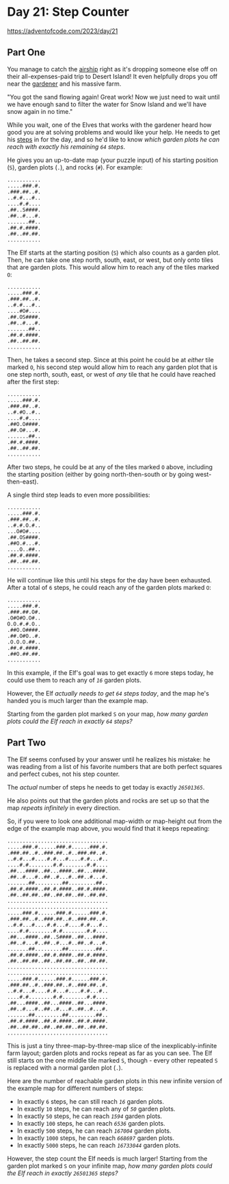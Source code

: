 # Day 21: Step Counter

<https://adventofcode.com/2023/day/21>

## Part One

You manage to catch the [airship](7) right as it's dropping someone else off on their all-expenses-paid trip to Desert Island! It
even helpfully drops you off near the [gardener](5) and his massive farm.

"You got the sand flowing again! Great work! Now we just need to wait until we have enough sand to filter the water for Snow
Island and we'll have snow again in no time."

While you wait, one of the Elves that works with the gardener heard how good you are at solving problems and would like your help.
He needs to get his [steps](https://en.wikipedia.org/wiki/Pedometer) in for the day, and so he'd like to know _which garden plots
he can reach with exactly his remaining `64` steps_.

He gives you an up-to-date map (your puzzle input) of his starting position (`S`), garden plots (`.`), and rocks (`#`). For
example:

    ...........
    .....###.#.
    .###.##..#.
    ..#.#...#..
    ....#.#....
    .##..S####.
    .##..#...#.
    .......##..
    .##.#.####.
    .##..##.##.
    ...........

The Elf starts at the starting position (`S`) which also counts as a garden plot. Then, he can take one step north, south, east,
or west, but only onto tiles that are garden plots. This would allow him to reach any of the tiles marked `O`:

    ...........
    .....###.#.
    .###.##..#.
    ..#.#...#..
    ....#O#....
    .##.OS####.
    .##..#...#.
    .......##..
    .##.#.####.
    .##..##.##.
    ...........

Then, he takes a second step. Since at this point he could be at _either_ tile marked `O`, his second step would allow him to
reach any garden plot that is one step north, south, east, or west of _any_ tile that he could have reached after the first step:

    ...........
    .....###.#.
    .###.##..#.
    ..#.#O..#..
    ....#.#....
    .##O.O####.
    .##.O#...#.
    .......##..
    .##.#.####.
    .##..##.##.
    ...........

After two steps, he could be at any of the tiles marked `O` above, including the starting position (either by going
north-then-south or by going west-then-east).

A single third step leads to even more possibilities:

    ...........
    .....###.#.
    .###.##..#.
    ..#.#.O.#..
    ...O#O#....
    .##.OS####.
    .##O.#...#.
    ....O..##..
    .##.#.####.
    .##..##.##.
    ...........

He will continue like this until his steps for the day have been exhausted. After a total of `6` steps, he could reach any of the
garden plots marked `O`:

    ...........
    .....###.#.
    .###.##.O#.
    .O#O#O.O#..
    O.O.#.#.O..
    .##O.O####.
    .##.O#O..#.
    .O.O.O.##..
    .##.#.####.
    .##O.##.##.
    ...........

In this example, if the Elf's goal was to get exactly `6` more steps today, he could use them to reach any of _`16`_ garden plots.

However, the Elf _actually needs to get `64` steps today_, and the map he's handed you is much larger than the example map.

Starting from the garden plot marked `S` on your map, _how many garden plots could the Elf reach in exactly `64` steps?_

## Part Two

The Elf seems confused by your answer until he realizes his mistake: he was reading from a list of his favorite numbers that are
both perfect squares and perfect cubes, not his step counter.

The _actual_ number of steps he needs to get today is exactly _`26501365`_.

He also points out that the garden plots and rocks are set up so that the map _repeats infinitely_ in every direction.

So, if you were to look one additional map-width or map-height out from the edge of the example map above, you would find that it
keeps repeating:

    .................................
    .....###.#......###.#......###.#.
    .###.##..#..###.##..#..###.##..#.
    ..#.#...#....#.#...#....#.#...#..
    ....#.#........#.#........#.#....
    .##...####..##...####..##...####.
    .##..#...#..##..#...#..##..#...#.
    .......##.........##.........##..
    .##.#.####..##.#.####..##.#.####.
    .##..##.##..##..##.##..##..##.##.
    .................................
    .................................
    .....###.#......###.#......###.#.
    .###.##..#..###.##..#..###.##..#.
    ..#.#...#....#.#...#....#.#...#..
    ....#.#........#.#........#.#....
    .##...####..##..S####..##...####.
    .##..#...#..##..#...#..##..#...#.
    .......##.........##.........##..
    .##.#.####..##.#.####..##.#.####.
    .##..##.##..##..##.##..##..##.##.
    .................................
    .................................
    .....###.#......###.#......###.#.
    .###.##..#..###.##..#..###.##..#.
    ..#.#...#....#.#...#....#.#...#..
    ....#.#........#.#........#.#....
    .##...####..##...####..##...####.
    .##..#...#..##..#...#..##..#...#.
    .......##.........##.........##..
    .##.#.####..##.#.####..##.#.####.
    .##..##.##..##..##.##..##..##.##.
    .................................

This is just a tiny three-map-by-three-map slice of the inexplicably-infinite farm layout; garden plots and rocks repeat as far as
you can see. The Elf still starts on the one middle tile marked `S`, though - every other repeated `S` is replaced with a normal
garden plot (`.`).

Here are the number of reachable garden plots in this new infinite version of the example map for different numbers of steps:

- In exactly `6` steps, he can still reach _`16`_ garden plots.
- In exactly `10` steps, he can reach any of _`50`_ garden plots.
- In exactly `50` steps, he can reach _`1594`_ garden plots.
- In exactly `100` steps, he can reach _`6536`_ garden plots.
- In exactly `500` steps, he can reach _`167004`_ garden plots.
- In exactly `1000` steps, he can reach _`668697`_ garden plots.
- In exactly `5000` steps, he can reach _`16733044`_ garden plots.

However, the step count the Elf needs is much larger! Starting from the garden plot marked `S` on your infinite map, _how many
garden plots could the Elf reach in exactly `26501365` steps?_
